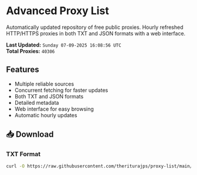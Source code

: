 # Advanced Proxy List

Automatically updated repository of free public proxies. Hourly refreshed HTTP/HTTPS proxies in both TXT and JSON formats with a web interface.

**Last Updated:** `Sunday 07-09-2025 16:08:56 UTC`  
**Total Proxies:** `40306`

## Features
- Multiple reliable sources
- Concurrent fetching for faster updates
- Both TXT and JSON formats
- Detailed metadata
- Web interface for easy browsing
- Automatic hourly updates

## 📥 Download

### TXT Format
```bash
curl -O https://raw.githubusercontent.com/theriturajps/proxy-list/main/proxies.txt
